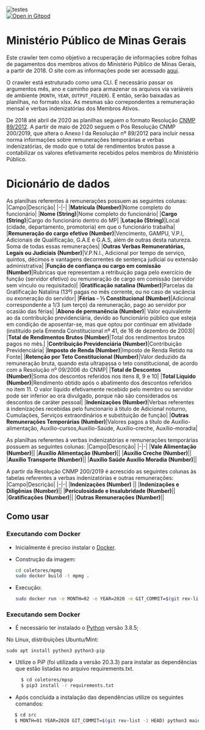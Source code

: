 
![testes](https://github.com/dadosjusbr/coletor-MPMG/actions/workflows/docker-publish.yml/badge.svg)    
[![Open in Gitpod](https://gitpod.io/button/open-in-gitpod.svg)](https://gitpod.io/#https://github.com/dadosjusbr/coletor-MPMG)

# Ministério Público de Minas Gerais

Este crawler tem como objetivo a recuperação de informações sobre folhas de pagamentos dos membros ativos do Ministério Público de Minas Gerais, a partir de 2018. O site com as informações pode ser acessado [aqui](https://transparencia.mpmg.mp.br/nav/contracheque).

O crawler está estruturado como uma CLI. É necessário passar os argumentos mês, ano e caminho para armazenar os arquivos via variáveis de ambiente (`MONTH`, `YEAR`, `OUTPUT_FOLDER`). E então, serão baixadas as planilhas, no formato xlsx. As mesmas são correpondentes a remuneração mensal e verbas indenizatórias dos Membros Ativos.

De 2018 até abril de 2020 as planilhas seguem o formato Resolução [CNMP 89/2012](https://www.cnmp.mp.br/portal/images/Resolucoes/Resolu%C3%A7%C3%A3o-0891.pdf). A partir de maio de 2020 seguem o Pós Resolução CNMP 200/2019, que altera o Anexo I da Resolução nº 89/2012 para incluir nessa norma informações sobre remunerações temporárias e verbas indenizatórias, de modo que o total de rendimentos brutos passe a contabilizar os valores efetivamente recebidos pelos membros do Ministério Público.


# Dicionário de dados
As planilhas referentes á remunerações possuem as seguintes colunas:
|Campo|Descrição|
|-|-|
|**Matrícula (Number)**|Nome completo do funcionário|
|**Nome (String)**|Nome completo do funcionário|
|**Cargo (String)**|Cargo do funcionário dentro do MP|
|**Lotação (String)**|Local (cidade, departamento, promotoria) em que o funcionário trabalha|
|**Remuneração do cargo efetivo (Number)**|Vencimento, GAMPU, V.P.I, Adicionais de Qualificação, G.A.E e G.A.S, além de outras desta natureza. Soma de todas essas remunerações|
|**Outras Verbas Remuneratórias, Legais ou  Judiciais (Number)**|V.P.N.I., Adicional por tempo de serviço, quintos, décimos e vantagens decorrentes de sentença judicial ou extensão administrativa|
|**Função de confiança ou cargo em comissão (Number)**|Rubricas que representam a retribuição paga pelo exercício de função (servidor efetivo) ou remuneração de cargo em comissão (servidor sem vínculo ou requisitado)|
|**Gratificação natalina (Number)**|Parcelas da Gratificação Natalina (13º) pagas no mês corrente, ou no caso de vacância ou exoneração do servidor|
|**Férias - ⅓ Constitucional (Number)**|Adicional correspondente a 1/3 (um terço) da remuneração, pago ao servidor por ocasião das férias|
|**Abono de permanência (Number)**| Valor equivalente ao da contribuição previdenciária, devido ao funcionário público que esteja em condição de aposentar-se, mas que optou por continuar em atividade (instituído pela Emenda Constitucional nº 41, de 16 de dezembro de 2003)|
|**Total de Rendimentos Brutos (Number)**|Total dos rendimentos brutos pagos no mês.|
|**Contribuição Previdenciária (Number)**|Contribuição Previdenciária|
|**Imposto de Renda (Number)**|Imposto de Renda Retido na Fonte|
|**Retenção por Teto Constitucional (Number)**|Valor deduzido da remuneração bruta, quando esta ultrapassa o teto constitucional, de acordo com a Resolução nº 09/2006 do CNMP|
|**Total de Descontos (Number)**|Soma dos descontos referidos nos itens 8, 9 e 10|
|**Total Líquido (Number)**|Rendimento obtido após o abatimento dos descontos referidos no item 11. O valor líquido efetivamente recebido pelo membro ou servidor pode ser inferior ao ora divulgado, porque não são considerados os descontos de caráter pessoal|
|**Indenizações (Number)**|Verbas referentes á indenizações recebidas pelo funcionario á titulo de Adicional noturno, Cumulações, Serviços extraordinários e substituição de função|
|**Outras Remunerações Temporárias (Number)**|Valores pagos a título de Auxílio-alimentação, Auxílio-cursos,Auxílio-Saúde, Auxílio-creche, Auxílio-moradia|


As planilhas referentes á verbas indenizatórias e remunerações temporárias possuem as seguintes colunas:
|Campo|Descrição|
|-|-|
|**Vale Alimentação (Number)**||
|**Auxílio Alimentação (Number)**||
|**Auxílio Creche (Number)**||
|**Auxílio Transporte (Number)**||
|**Auxílio Saúde	Auxílio Moradia (Number)**||

A partir da Resolução CNMP 200/2019 é acrescido as seguintes colunas às tabelas referentes a verbas indenizatórias e outras remunerações:
|Campo|Descrição|
|-|-|
|**Indenizações (Number)** ||
|**Indenizações e Diligênias (Number)**||
|**Periculosidade e Insalubridade (Number)**||
|**Gratificações (Number)**||
|**Outras Remunerações (Number)**||

## Como usar

 ### Executando com Docker

 - Inicialmente é preciso instalar o [Docker](https://docs.docker.com/install/). 

 - Construção da imagem:

    ```sh
    cd coletores/mpmg
    sudo docker build -t mpmg .
    ```
 - Execução:
 
    ```sh
    sudo docker run -e MONTH=02 -e YEAR=2020 -e GIT_COMMIT=$(git rev-list -1 HEAD) mpmg 
    ```

 ### Executando sem Docker

 - É necessário ter instalado o [Python](https://www.python.org/downloads/release/python-385/) versão 3.8.5;
 
No Linux, distribuições Ubuntu/Mint:

```
sudo apt install python3 python3-pip
```

 - Utilize o PiP (foi utilizada a versão 20.3.3) para instalar as dependências que estão listadas no arquivo requirements.txt.
  
    ```sh
      $ cd coletores/mpsp
      $ pip3 install -r requirements.txt
    ```

  - Após concluida a instalação das dependências utilize os seguintes comandos:  

   ```sh
      $ cd src
      $ MONTH=01 YEAR=2020 GIT_COMMIT=$(git rev-list -1 HEAD) python3 main.py